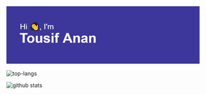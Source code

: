 <!--
### Hi there 👋


**ananan37326/ananan37326** is a ✨ _special_ ✨ repository because its `README.md` (this file) appears on your GitHub profile.

Here are some ideas to get you started:

- 🔭 I’m currently working on ...
- 🌱 I’m currently learning ...
- 👯 I’m looking to collaborate on ...
- 🤔 I’m looking for help with ...
- 💬 Ask me about ...
- 📫 How to reach me: ...
- 😄 Pronouns: ...
- ⚡ Fun fact: ...

https://github-readme-stats.vercel.app/api/top-langs/?username=asifhaider&layout=compact&langs_count=12&hide=Jupyter%20Notebook&fbclid=IwAR1pPeZEcXBawH2ej-LNFZlXhMJWuyHF_uHC3YtBX1NmGQ1mkYEY7uaLIhw

-->
<img src = "https://github.com/ananan37326/ananan37326/blob/main/header.png">


![top-langs](https://github-readme-stats.vercel.app/api/top-langs?username=ananan37326&show_icons=true&theme=radical&hide=yacc,Jupyter%20Notebook&langs_count=12)

![github stats](https://github-readme-stats.vercel.app/api?username=ananan37326&count_private=true&show_icons=true&theme=radical)


